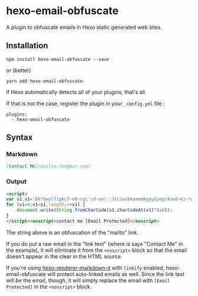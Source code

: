 # hexo-email-obfuscate

A plugin to obfuscate emails in Hexo static generated web sites.

## Installation

```
npm install hexo-email-obfuscate --save
```

or (better)

```
yarn add hexo-email-obfuscate
```

If Hexo automatically detects all of your plugins, that's all.

If that is not the case, register the plugin in your `_config.yml` file :
```
plugins:
  - hexo-email-obfuscate
```

## Syntax

### Markdown
``` markdown
[Contact Me](mailto:foo@bar.com)
```

### Output
``` html
<script>
var v1,s1='6k*bxol7(gkcf~e0~cg\'cd~xe\':J{ciaibkxmomkgoy$ieg(4ied~ki~*go6%k4';
for (v1=0;v1<s1.length;++v1) {
    document.write(String.fromCharCode(s1.charCodeAt(v1)^0xA));
}
</script><noscript>contact me [Email Protected]</noscript>
```

The string above is an obfuscation of the "mailto" link.

If you do put a raw email in the "link text" (where is says "Contact Me" in the example), it will
eliminate it from the `<noscript>` block so that the email doesn't appear in the clear in the HTML source.

If you're using [hexo-renderer-markdown-it](https://github.com/celsomiranda/hexo-renderer-markdown-it) with `linkify`
enabled, hexo-email-obfuscate will protect auto-linked emails as well. Since the link text will *be* the email, though,
it will simply replace the email with `[Email Protected]` in the `<noscript>` block.
